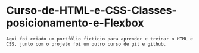 # Curso-de-HTML-e-CSS-Classes-posicionamento-e-Flexbox
```
Aqui foi criado um portfólio ficticio para aprender e treinar o HTML e CSS, junto com o projeto foi um outro curso de git e github.
```
